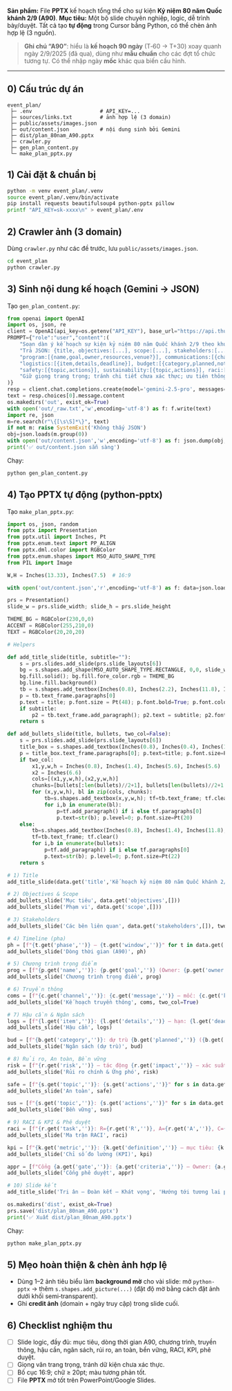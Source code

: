 **Sản phẩm:** File **PPTX** kế hoạch tổng thể cho sự kiện **Kỷ niệm 80 năm Quốc khánh 2/9 (A90)**.
**Mục tiêu:** Một bộ slide chuyên nghiệp, logic, dễ trình bày/duyệt. Tất cả tạo **tự động** trong Cursor bằng Python, có thể chèn ảnh hợp lệ (3 nguồn).

> **Ghi chú “A90”**: hiểu là **kế hoạch 90 ngày** (T‑60 → T+30) xoay quanh ngày 2/9/2025 (đã qua), dùng như **mẫu chuẩn** cho các đợt tổ chức tương tự. Có thể nhập ngày **mốc** khác qua biến cấu hình.

---

## 0) Cấu trúc dự án

```
event_plan/
 ├─ .env                      # API_KEY=...
 ├─ sources/links.txt         # ảnh hợp lệ (3 domain)
 ├─ public/assets/images.json
 ├─ out/content.json          # nội dung sinh bởi Gemini
 ├─ dist/plan_80nam_A90.pptx
 ├─ crawler.py
 ├─ gen_plan_content.py
 └─ make_plan_pptx.py
```

## 1) Cài đặt & chuẩn bị

```bash
python -m venv event_plan/.venv
source event_plan/.venv/bin/activate
pip install requests beautifulsoup4 python-pptx pillow
printf "API_KEY=sk-xxxx\n" > event_plan/.env
```

## 2) Crawler ảnh (3 domain)

Dùng `crawler.py` như các đề trước, lưu `public/assets/images.json`.

```bash
cd event_plan
python crawler.py
```

## 3) Sinh **nội dung kế hoạch** (Gemini → JSON)

Tạo `gen_plan_content.py`:

```python
from openai import OpenAI
import os, json, re
client = OpenAI(api_key=os.getenv("API_KEY"), base_url="https://api.thucchien.ai")
PROMPT={"role":"user","content":(
    "Soạn dàn ý kế hoạch sự kiện kỷ niệm 80 năm Quốc khánh 2/9 theo khung A90 (T-60→T+30).\n"
    "Trả JSON: {title, objectives:[...], scope:[...], stakeholders:[...], timeline:[{phase,window,workstreams:[...]}],\n"
    "program:[{name,goal,owner,resources,venue?}], communications:[{channel,message,key_dates}],\n"
    "logistics:[{item,details,deadline}], budget:[{category,planned,notes}], risk:[{risk,impact,likelihood,owner,mitigation}],\n"
    "safety:[{topic,actions}], sustainability:[{topic,actions}], raci:[{task,R,A,C,I}], kpi:[{metric,definition,target}], approvals:[{gate,criteria,owner}]}.\n"
    "Giữ giọng trang trọng; tránh chi tiết chưa xác thực; ưu tiên thông điệp chung."
)}
resp = client.chat.completions.create(model='gemini-2.5-pro', messages=[PROMPT])
text = resp.choices[0].message.content
os.makedirs('out', exist_ok=True)
with open('out/_raw.txt','w',encoding='utf-8') as f: f.write(text)
import re, json
m=re.search(r"\{[\s\S]*\}", text)
if not m: raise SystemExit('Không thấy JSON')
obj=json.loads(m.group(0))
with open('out/content.json','w',encoding='utf-8') as f: json.dump(obj,f,ensure_ascii=False,indent=2)
print('✅ out/content.json sẵn sàng')
```

Chạy:

```bash
python gen_plan_content.py
```

## 4) Tạo **PPTX** tự động (python‑pptx)

Tạo `make_plan_pptx.py`:

```python
import os, json, random
from pptx import Presentation
from pptx.util import Inches, Pt
from pptx.enum.text import PP_ALIGN
from pptx.dml.color import RGBColor
from pptx.enum.shapes import MSO_AUTO_SHAPE_TYPE
from PIL import Image

W,H = Inches(13.33), Inches(7.5)  # 16:9

with open('out/content.json','r',encoding='utf-8') as f: data=json.load(f)

prs = Presentation()
slide_w = prs.slide_width; slide_h = prs.slide_height

THEME_BG = RGBColor(230,0,0)
ACCENT = RGBColor(255,210,0)
TEXT = RGBColor(20,20,20)

# Helpers

def add_title_slide(title, subtitle=""):
    s = prs.slides.add_slide(prs.slide_layouts[6])
    bg = s.shapes.add_shape(MSO_AUTO_SHAPE_TYPE.RECTANGLE, 0,0, slide_w, slide_h)
    bg.fill.solid(); bg.fill.fore_color.rgb = THEME_BG
    bg.line.fill.background()
    tb = s.shapes.add_textbox(Inches(0.8), Inches(2.2), Inches(11.8), Inches(2.5))
    p = tb.text_frame.paragraphs[0]
    p.text = title; p.font.size = Pt(48); p.font.bold=True; p.font.color.rgb = RGBColor(255,255,255)
    if subtitle:
        p2 = tb.text_frame.add_paragraph(); p2.text = subtitle; p2.font.size = Pt(24); p2.font.color.rgb=RGBColor(255,255,255)
    return s

def add_bullets_slide(title, bullets, two_col=False):
    s = prs.slides.add_slide(prs.slide_layouts[6])
    title_box = s.shapes.add_textbox(Inches(0.8), Inches(0.4), Inches(11.8), Inches(1.0))
    p = title_box.text_frame.paragraphs[0]; p.text=title; p.font.size=Pt(36); p.font.bold=True
    if two_col:
        x1,y,w,h = Inches(0.8), Inches(1.4), Inches(5.6), Inches(5.6)
        x2 = Inches(6.6)
        cols=[(x1,y,w,h),(x2,y,w,h)]
        chunks=[bullets[:len(bullets)//2+1], bullets[len(bullets)//2+1:]]
        for (x,y,w,h), bl in zip(cols, chunks):
            tb=s.shapes.add_textbox(x,y,w,h); tf=tb.text_frame; tf.clear()
            for i,b in enumerate(bl):
                p=tf.add_paragraph() if i else tf.paragraphs[0]
                p.text=str(b); p.level=0; p.font.size=Pt(20)
    else:
        tb=s.shapes.add_textbox(Inches(0.8), Inches(1.4), Inches(11.8), Inches(5.8))
        tf=tb.text_frame; tf.clear()
        for i,b in enumerate(bullets):
            p=tf.add_paragraph() if i else tf.paragraphs[0]
            p.text=str(b); p.level=0; p.font.size=Pt(22)
    return s

# 1) Title
add_title_slide(data.get('title','Kế hoạch kỷ niệm 80 năm Quốc khánh 2/9'), 'Khung A90 — T‑60 → T+30')

# 2) Objectives & Scope
add_bullets_slide('Mục tiêu', data.get('objectives',[]))
add_bullets_slide('Phạm vi', data.get('scope',[]))

# 3) Stakeholders
add_bullets_slide('Các bên liên quan', data.get('stakeholders',[]), two_col=True)

# 4) Timeline (pha)
ph = [f"{t.get('phase','')} — {t.get('window','')}" for t in data.get('timeline',[])]
add_bullets_slide('Dòng thời gian (A90)', ph)

# 5) Chương trình trọng điểm
prog = [f"{p.get('name','')}: {p.get('goal','')} (Owner: {p.get('owner','')})" for p in data.get('program',[])]
add_bullets_slide('Chương trình trọng điểm', prog)

# 6) Truyền thông
coms = [f"{c.get('channel','')}: {c.get('message','')} — mốc: {c.get('key_dates','')}" for c in data.get('communications',[])]
add_bullets_slide('Kế hoạch truyền thông', coms, two_col=True)

# 7) Hậu cần & Ngân sách
logs = [f"{l.get('item','')}: {l.get('details','')} — hạn: {l.get('deadline','')}" for l in data.get('logistics',[])]
add_bullets_slide('Hậu cần', logs)

bud = [f"{b.get('category','')}: dự trù {b.get('planned','')} ({b.get('notes','')})" for b in data.get('budget',[])]
add_bullets_slide('Ngân sách (dự trù)', bud)

# 8) Rủi ro, An toàn, Bền vững
risk = [f"{r.get('risk','')} — tác động {r.get('impact','')} — xác suất {r.get('likelihood','')} — Ứng phó: {r.get('mitigation','')}" for r in data.get('risk',[])]
add_bullets_slide('Rủi ro chính & Ứng phó', risk)

safe = [f"{s.get('topic','')}: {s.get('actions','')}" for s in data.get('safety',[])]
add_bullets_slide('An toàn', safe)

sus = [f"{s.get('topic','')}: {s.get('actions','')}" for s in data.get('sustainability',[])]
add_bullets_slide('Bền vững', sus)

# 9) RACI & KPI & Phê duyệt
raci = [f"{r.get('task','')}: R={r.get('R','')}, A={r.get('A','')}, C={r.get('C','')}, I={r.get('I','')}" for r in data.get('raci',[])]
add_bullets_slide('Ma trận RACI', raci)

kpi = [f"{k.get('metric','')}: {k.get('definition','')} — mục tiêu: {k.get('target','')}" for k in data.get('kpi',[])]
add_bullets_slide('Chỉ số đo lường (KPI)', kpi)

appr = [f"Cổng {a.get('gate','')}: {a.get('criteria','')} — Owner: {a.get('owner','')}" for a in data.get('approvals',[])]
add_bullets_slide('Cổng phê duyệt', appr)

# 10) Slide kết
add_title_slide('Tri ân — Đoàn kết — Khát vọng', 'Hướng tới tương lai phồn vinh, hạnh phúc')

os.makedirs('dist', exist_ok=True)
prs.save('dist/plan_80nam_A90.pptx')
print('✅ Xuất dist/plan_80nam_A90.pptx')
```

Chạy:

```bash
python make_plan_pptx.py
```

## 5) Mẹo hoàn thiện & chèn ảnh hợp lệ

* Dùng 1–2 ảnh tiêu biểu làm **background mờ** cho vài slide: mở `python-pptx` → thêm `s.shapes.add_picture(...)` (đặt độ mờ bằng cách đặt ảnh dưới khối semi‑transparent).
* Ghi **credit ảnh** (domain + ngày truy cập) trong slide cuối.

## 6) Checklist nghiệm thu

* [ ] Slide logic, đầy đủ: mục tiêu, dòng thời gian A90, chương trình, truyền thông, hậu cần, ngân sách, rủi ro, an toàn, bền vững, RACI, KPI, phê duyệt.
* [ ] Giọng văn trang trọng, tránh dữ kiện chưa xác thực.
* [ ] Bố cục 16:9; chữ ≥ 20pt; màu tương phản tốt.
* [ ] File **PPTX** mở tốt trên PowerPoint/Google Slides.
